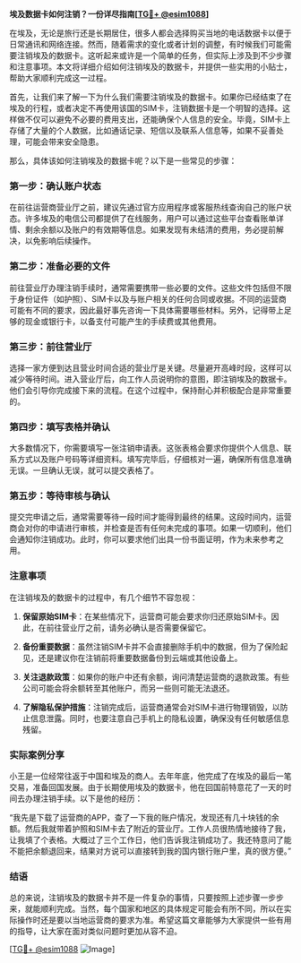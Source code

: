 **埃及数据卡如何注销？一份详尽指南[[TG💪+ @esim1088](https://t.me/s/esim1088)]**

在埃及，无论是旅行还是长期居住，很多人都会选择购买当地的电话数据卡以便于日常通讯和网络连接。然而，随着需求的变化或者计划的调整，有时候我们可能需要注销埃及的数据卡。这听起来或许是一个简单的任务，但实际上涉及到不少步骤和注意事项。本文将详细介绍如何注销埃及的数据卡，并提供一些实用的小贴士，帮助大家顺利完成这一过程。

首先，让我们来了解一下为什么我们需要注销埃及的数据卡。如果你已经结束了在埃及的行程，或者决定不再使用该国的SIM卡，注销数据卡是一个明智的选择。这样做不仅可以避免不必要的费用支出，还能确保个人信息的安全。毕竟，SIM卡上存储了大量的个人数据，比如通话记录、短信以及联系人信息等，如果不妥善处理，可能会带来安全隐患。

那么，具体该如何注销埃及的数据卡呢？以下是一些常见的步骤：

### 第一步：确认账户状态

在前往运营商营业厅之前，建议先通过官方应用程序或客服热线查询自己的账户状态。许多埃及的电信公司都提供了在线服务，用户可以通过这些平台查看账单详情、剩余余额以及账户的有效期等信息。如果发现有未结清的费用，务必提前解决，以免影响后续操作。

### 第二步：准备必要的文件

前往营业厅办理注销手续时，通常需要携带一些必要的文件。这些文件包括但不限于身份证件（如护照）、SIM卡以及与账户相关的任何合同或收据。不同的运营商可能有不同的要求，因此最好事先咨询一下具体需要哪些材料。另外，记得带上足够的现金或银行卡，以备支付可能产生的手续费或其他费用。

### 第三步：前往营业厅

选择一家方便到达且营业时间合适的营业厅是关键。尽量避开高峰时段，这样可以减少等待时间。进入营业厅后，向工作人员说明你的意图，即注销埃及的数据卡。他们会引导你完成接下来的流程。在这个过程中，保持耐心并积极配合是非常重要的。

### 第四步：填写表格并确认

大多数情况下，你需要填写一张注销申请表。这张表格会要求你提供个人信息、联系方式以及账户号码等详细资料。填写完毕后，仔细核对一遍，确保所有信息准确无误。一旦确认无误，就可以提交表格了。

### 第五步：等待审核与确认

提交完申请之后，通常需要等待一段时间才能得到最终的结果。这段时间内，运营商会对你的申请进行审核，并检查是否有任何未完成的事项。如果一切顺利，他们会通知你注销成功。此时，你可以要求他们出具一份书面证明，作为未来参考之用。

### 注意事项

在注销埃及的数据卡的过程中，有几个细节不容忽视：

1. **保留原始SIM卡**：在某些情况下，运营商可能会要求你归还原始SIM卡。因此，在前往营业厅之前，请务必确认是否需要保留它。
   
2. **备份重要数据**：虽然注销SIM卡并不会直接删除手机中的数据，但为了保险起见，还是建议你在注销前将重要数据备份到云端或其他设备上。

3. **关注退款政策**：如果你的账户中还有余额，询问清楚运营商的退款政策。有些公司可能会将余额转至其他账户，而另一些则可能无法退还。

4. **了解隐私保护措施**：注销完成后，运营商通常会对SIM卡进行物理销毁，以防止信息泄露。同时，也要注意自己手机上的隐私设置，确保没有任何敏感信息残留。

### 实际案例分享

小王是一位经常往返于中国和埃及的商人。去年年底，他完成了在埃及的最后一笔交易，准备回国发展。由于长期使用埃及的数据卡，他在回国前特意花了一天的时间去办理注销手续。以下是他的经历：

“我先是下载了运营商的APP，查了一下我的账户情况，发现还有几十块钱的余额。然后我就带着护照和SIM卡去了附近的营业厅。工作人员很热情地接待了我，让我填了个表格。大概过了三个工作日，他们告诉我注销成功了。我还特意问了能不能把余额退回来，结果对方说可以直接转到我的国内银行账户里，真的很方便。”

### 结语

总的来说，注销埃及的数据卡并不是一件复杂的事情，只要按照上述步骤一步步来，就能顺利完成。当然，每个国家和地区的具体规定可能会有所不同，所以在实际操作时还是要以当地运营商的要求为准。希望这篇文章能够为大家提供一些有用的指导，让大家在面对类似问题时更加从容不迫。

[[TG💪+ @esim1088](https://t.me/s/esim1088) ![Image](https://i.postimg.cc/4NQfJmqS/Snipaste-2025-05-13-00-14-12.png)]